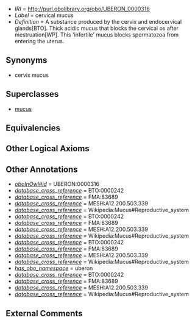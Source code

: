  * *IRI* = http://purl.obolibrary.org/obo/UBERON_0000316
 * *Label* = cervical mucus
 * *Definition* = A substance produced by the cervix and endocervical glands[BTO]. Thick acidic mucus that blocks the cervical os after mestruation[WP]. This 'infertile' mucus blocks spermatozoa from entering the uterus.

## Synonyms

 * cervix mucus

## Superclasses

 * [mucus](../../UBERON/12/UBERON_0000912.md)

## Equivalencies


## Other Logical Axioms


## Other Annotations

 * *[oboInOwl#id](../../id/oboInOwl#id.md)* = UBERON:0000316
 * *[database_cross_reference](../../ef/oboInOwl#hasDbXref.md)* = BTO:0000242
 * *[database_cross_reference](../../ef/oboInOwl#hasDbXref.md)* = FMA:83689
 * *[database_cross_reference](../../ef/oboInOwl#hasDbXref.md)* = MESH:A12.200.503.339
 * *[database_cross_reference](../../ef/oboInOwl#hasDbXref.md)* = Wikipedia:Mucus#Reproductive_system
 * *[database_cross_reference](../../ef/oboInOwl#hasDbXref.md)* = BTO:0000242
 * *[database_cross_reference](../../ef/oboInOwl#hasDbXref.md)* = FMA:83689
 * *[database_cross_reference](../../ef/oboInOwl#hasDbXref.md)* = MESH:A12.200.503.339
 * *[database_cross_reference](../../ef/oboInOwl#hasDbXref.md)* = Wikipedia:Mucus#Reproductive_system
 * *[database_cross_reference](../../ef/oboInOwl#hasDbXref.md)* = BTO:0000242
 * *[database_cross_reference](../../ef/oboInOwl#hasDbXref.md)* = FMA:83689
 * *[database_cross_reference](../../ef/oboInOwl#hasDbXref.md)* = MESH:A12.200.503.339
 * *[database_cross_reference](../../ef/oboInOwl#hasDbXref.md)* = Wikipedia:Mucus#Reproductive_system
 * *[has_obo_namespace](../../ce/oboInOwl#hasOBONamespace.md)* = uberon
 * *[database_cross_reference](../../ef/oboInOwl#hasDbXref.md)* = BTO:0000242
 * *[database_cross_reference](../../ef/oboInOwl#hasDbXref.md)* = FMA:83689
 * *[database_cross_reference](../../ef/oboInOwl#hasDbXref.md)* = MESH:A12.200.503.339
 * *[database_cross_reference](../../ef/oboInOwl#hasDbXref.md)* = Wikipedia:Mucus#Reproductive_system

## External Comments

